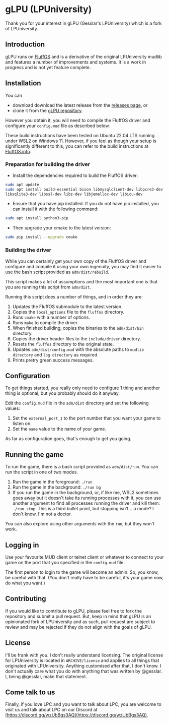 # gLPU (LPUniversity)

Thank you for your interest in gLPU (Gesslar's LPUniversity) which is a fork
of LPUniversity.

## Introduction

gLPU runs on [FluffOS](https://github.com/fluffos/fluffos) and is a derivative
of the original LPUniversity mudlib and features a number of improvements and
systems. It is a work in progress and is not yet feature complete.

## Installation

You can
* download download the latest release from the
  [releases page](https://github.com/gesslar/glpu/releases/latest), or
* clone it from the [gLPU repository](https://github.com/gesslar/glpu).

However you obtain it, you will need to compile the FluffOS driver and
configure your `config.mud` file as described below.

These build instructions have been tested on Ubuntu 22.04 LTS running under
WSL2 on Windows 11. However, if you feel as though your setup is significantly
different to this, you can refer to the build instructions at
[FluffOS.info](https://www.fluffos.info/build.html).

### Preparation for building the driver

* Install the dependencies required to build the FluffOS driver:

```bash
sudo apt update
sudo apt install build-essential bison libmysqlclient-dev libpcre3-dev libpq-dev \
libsqlite3-dev libssl-dev libz-dev libjemalloc-dev libicu-dev
```

* Ensure that you have pip installed. If you do not have pip installed, you can install it with the following command:

```bash
sudo apt install python3-pip
```

* Then upgrade your cmake to the latest version:

```bash
sudo pip install --upgrade cmake
```

### Building the driver

While you can certainly get your own copy of the FluffOS driver and configure
and compile it using your own ingenuity, you may find it easier to use the
bash script provided as `adm/dist/rebuild`.

This script makes a lot of assumptions and the most important one is that you
are running this script from `adm/dist`.

Running this script does a number of things, and in order they are:

1. Updates the FluffOS submodule to the latest version.
2. Copies the `local_options` file to the `fluffos` directory.
3. Runs `cmake` with a number of options.
4. Runs `make` to compile the driver.
5. When finished building, copies the binaries to the `adm/dist/bin` directory.
6. Copies the driver header files to the `include/driver` directory.
7. Resets the `fluffos` directory to the original state.
8. Updates `adm/dist/config.mud` with the absolute paths to `mudlib directory`
   and `log directory` as required.
9. Prints pretry green success messages.

## Configuration

To get things started, you really only need to configure 1 thing and another
thing is optional, but you probably should do it anyway.

Edit the `config.mud` file in the `adm/dist` directory and set the following
values:

1. Set the `external_port_1` to the port number that you want your game to
   listen on.
2. Set the `name` value to the name of your game.

As far as configuration goes, that's enough to get you going.

## Running the game

To run the game, there is a bash script provided as `adm/dist/run`. You can
run the script in one of two modes.

1. Run the game in the foreground: `./run`
2. Run the game in the background: `./run bg`
3. If you run the game in the background, or, if like me, WSL2 sometimes goes
   away but it doesn't take its running processes with it, you can use another
   argument to find all processes running the driver and kill them:
   `./run stop`. This is a third bullet point, but stopping isn't... a mode?
   I don't know. I'm not a doctor.

You can also explore using other arguments with the `run`, but they won't work.

## Logging in

Use your favourite MUD client or telnet client or whatever to connect to your
game on the port that you specified in the `config.mud` file.

The first person to login to the game will become an admin. So, you know, be
careful with that. (You don't really have to be careful, it's your game now,
do what you want.)

## Contributing

If you would like to contribute to gLPU, please feel free to fork the repository
and submit a pull request. But, keep in mind that gLPU is an opinionated fork
of LPUniversity and as such, pull request are subject to review and may be
rejected if they do not align with the goals of gLPU.

## License

I'll be frank with you. I don't really understand licensing. The original
license for LPUniversity is located in `ARCHIVE/license` and applies to all
things that originated with LPUniversity. Anything customised after that, I
don't know. I don't actually care what you do with anything that was written
by @gesslar. I, being @gesslar, make that statement.

## Come talk to us

Finally, if you love LPC and you want to talk about LPC, you are welcome to
visit us and talk about LPC on our Discord at
[https://discord.gg/wzUbBgs3AQ](https://discord.gg/wzUbBgs3AQ).
